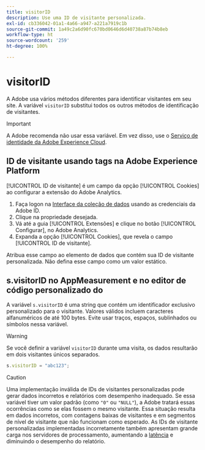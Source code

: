 ```yaml
---
title: visitorID
description: Use uma ID de visitante personalizada.
exl-id: cb336042-01a1-4a66-a947-a221a7919c1b
source-git-commit: 1a49c2a6d90fc670bd0646d6d40738a87b74b8eb
workflow-type: ht
source-wordcount: '259'
ht-degree: 100%

---
```


# visitorID

A Adobe usa vários métodos diferentes para identificar visitantes em seu site. A variável `visitorID` substitui todos os outros métodos de identificação de visitantes.

>[!IMPORTANT]
>
>A Adobe recomenda não usar essa variável. Em vez disso, use o [Serviço de identidade da Adobe Experience Cloud](https://experienceleague.adobe.com/docs/id-service/using/home.html?lang=pt-BR).

## ID de visitante usando tags na Adobe Experience Platform

[!UICONTROL ID de visitante] é um campo da opção [!UICONTROL Cookies] ao configurar a extensão do Adobe Analytics.

1. Faça logon na [Interface da coleção de dados](https://experience.adobe.com/data-collection) usando as credenciais da Adobe ID.
2. Clique na propriedade desejada.
3. Vá até a guia [!UICONTROL Extensões] e clique no botão [!UICONTROL Configurar], no Adobe Analytics.
4. Expanda a opção [!UICONTROL Cookies], que revela o campo [!UICONTROL ID de visitante].

Atribua esse campo ao elemento de dados que contém sua ID de visitante personalizada. Não defina esse campo como um valor estático.

## s.visitorID no AppMeasurement e no editor de código personalizado do 

A variável `s.visitorID` é uma string que contém um identificador exclusivo personalizado para o visitante. Valores válidos incluem caracteres alfanuméricos de até 100 bytes. Evite usar traços, espaços, sublinhados ou símbolos nessa variável.

>[!WARNING]
>
>Se você definir a variável `visitorID` durante uma visita, os dados resultarão em dois visitantes únicos separados.

```js
s.visitorID = "abc123";
```

>[!CAUTION]
>
>Uma implementação inválida de IDs de visitantes personalizadas pode gerar dados incorretos e relatórios com desempenho inadequado. Se essa variável tiver um valor padrão (como `"0"` ou `"NULL"`), a Adobe tratará essas ocorrências como se elas fossem o mesmo visitante. Essa situação resulta em dados incorretos, com contagens baixas de visitantes e em segmentos de nível de visitante que não funcionam como esperado. As IDs de visitante personalizadas implementadas incorretamente também apresentam grande carga nos servidores de processamento, aumentando a [latência](/help/technotes/latency.md) e diminuindo o desempenho do relatório.

